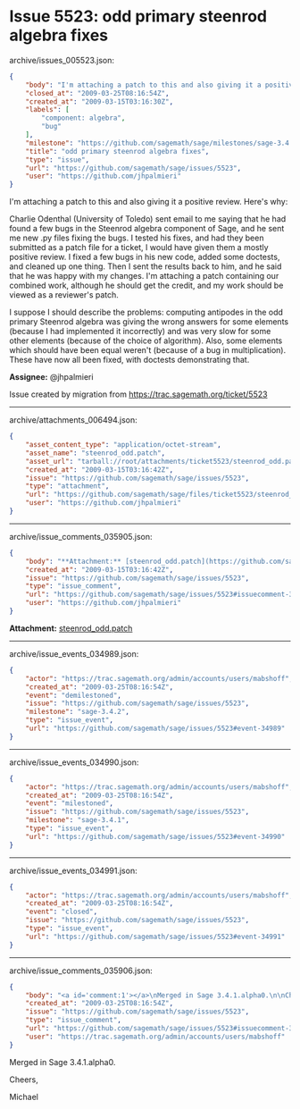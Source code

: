 # Issue 5523: odd primary steenrod algebra fixes

archive/issues_005523.json:
```json
{
    "body": "I'm attaching a patch to this and also giving it a positive review.  Here's why:\n\nCharlie Odenthal (University of Toledo) sent email to me saying that he had found a few bugs in the Steenrod algebra component of Sage, and he sent me new .py files fixing the bugs. I tested his fixes, and had they been submitted as a patch file for a ticket, I would have given them a mostly positive review.  I fixed a few bugs in his new code, added some doctests, and cleaned up one thing.  Then I sent the results back to him, and he said that he was happy with my changes.  I'm attaching a patch containing our combined work, although he should get the credit, and my work should be viewed as a reviewer's patch.\n\nI suppose I should describe the problems: computing antipodes in the odd primary Steenrod algebra was giving the wrong answers for some elements (because I had implemented it incorrectly) and was very slow for some other elements (because of the choice of algorithm).  Also, some elements which should have been equal weren't (because of a bug in multiplication).  These have now all been fixed, with doctests demonstrating that.\n\n\n**Assignee:** @jhpalmieri\n\nIssue created by migration from https://trac.sagemath.org/ticket/5523\n\n",
    "closed_at": "2009-03-25T08:16:54Z",
    "created_at": "2009-03-15T03:16:30Z",
    "labels": [
        "component: algebra",
        "bug"
    ],
    "milestone": "https://github.com/sagemath/sage/milestones/sage-3.4.1",
    "title": "odd primary steenrod algebra fixes",
    "type": "issue",
    "url": "https://github.com/sagemath/sage/issues/5523",
    "user": "https://github.com/jhpalmieri"
}
```
I'm attaching a patch to this and also giving it a positive review.  Here's why:

Charlie Odenthal (University of Toledo) sent email to me saying that he had found a few bugs in the Steenrod algebra component of Sage, and he sent me new .py files fixing the bugs. I tested his fixes, and had they been submitted as a patch file for a ticket, I would have given them a mostly positive review.  I fixed a few bugs in his new code, added some doctests, and cleaned up one thing.  Then I sent the results back to him, and he said that he was happy with my changes.  I'm attaching a patch containing our combined work, although he should get the credit, and my work should be viewed as a reviewer's patch.

I suppose I should describe the problems: computing antipodes in the odd primary Steenrod algebra was giving the wrong answers for some elements (because I had implemented it incorrectly) and was very slow for some other elements (because of the choice of algorithm).  Also, some elements which should have been equal weren't (because of a bug in multiplication).  These have now all been fixed, with doctests demonstrating that.


**Assignee:** @jhpalmieri

Issue created by migration from https://trac.sagemath.org/ticket/5523





---

archive/attachments_006494.json:
```json
{
    "asset_content_type": "application/octet-stream",
    "asset_name": "steenrod_odd.patch",
    "asset_url": "tarball://root/attachments/ticket5523/steenrod_odd.patch",
    "created_at": "2009-03-15T03:16:42Z",
    "issue": "https://github.com/sagemath/sage/issues/5523",
    "type": "attachment",
    "url": "https://github.com/sagemath/sage/files/ticket5523/steenrod_odd.patch",
    "user": "https://github.com/jhpalmieri"
}
```



---

archive/issue_comments_035905.json:
```json
{
    "body": "**Attachment:** [steenrod_odd.patch](https://github.com/sagemath/sage/files/ticket5523/steenrod_odd.patch)",
    "created_at": "2009-03-15T03:16:42Z",
    "issue": "https://github.com/sagemath/sage/issues/5523",
    "type": "issue_comment",
    "url": "https://github.com/sagemath/sage/issues/5523#issuecomment-35905",
    "user": "https://github.com/jhpalmieri"
}
```

**Attachment:** [steenrod_odd.patch](https://github.com/sagemath/sage/files/ticket5523/steenrod_odd.patch)



---

archive/issue_events_034989.json:
```json
{
    "actor": "https://trac.sagemath.org/admin/accounts/users/mabshoff",
    "created_at": "2009-03-25T08:16:54Z",
    "event": "demilestoned",
    "issue": "https://github.com/sagemath/sage/issues/5523",
    "milestone": "sage-3.4.2",
    "type": "issue_event",
    "url": "https://github.com/sagemath/sage/issues/5523#event-34989"
}
```



---

archive/issue_events_034990.json:
```json
{
    "actor": "https://trac.sagemath.org/admin/accounts/users/mabshoff",
    "created_at": "2009-03-25T08:16:54Z",
    "event": "milestoned",
    "issue": "https://github.com/sagemath/sage/issues/5523",
    "milestone": "sage-3.4.1",
    "type": "issue_event",
    "url": "https://github.com/sagemath/sage/issues/5523#event-34990"
}
```



---

archive/issue_events_034991.json:
```json
{
    "actor": "https://trac.sagemath.org/admin/accounts/users/mabshoff",
    "created_at": "2009-03-25T08:16:54Z",
    "event": "closed",
    "issue": "https://github.com/sagemath/sage/issues/5523",
    "type": "issue_event",
    "url": "https://github.com/sagemath/sage/issues/5523#event-34991"
}
```



---

archive/issue_comments_035906.json:
```json
{
    "body": "<a id='comment:1'></a>\nMerged in Sage 3.4.1.alpha0.\n\nCheers,\n\nMichael",
    "created_at": "2009-03-25T08:16:54Z",
    "issue": "https://github.com/sagemath/sage/issues/5523",
    "type": "issue_comment",
    "url": "https://github.com/sagemath/sage/issues/5523#issuecomment-35906",
    "user": "https://trac.sagemath.org/admin/accounts/users/mabshoff"
}
```

<a id='comment:1'></a>
Merged in Sage 3.4.1.alpha0.

Cheers,

Michael
